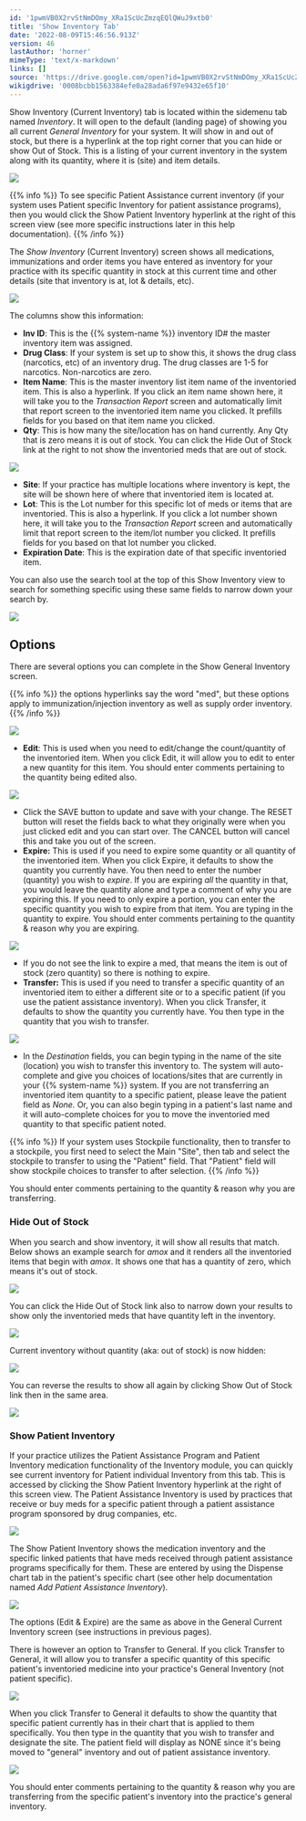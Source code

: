 ```yaml
---
id: '1pwmVB0X2rvStNmDOmy_XRa1ScUcZmzqEQlQWuJ9xtb0'
title: 'Show Inventory Tab'
date: '2022-08-09T15:46:56.913Z'
version: 46
lastAuthor: 'horner'
mimeType: 'text/x-markdown'
links: []
source: 'https://drive.google.com/open?id=1pwmVB0X2rvStNmDOmy_XRa1ScUcZmzqEQlQWuJ9xtb0'
wikigdrive: '0008bcbb1563384efe0a28ada6f97e9432e65f10'
---
```

Show Inventory (Current Inventory) tab is located within the sidemenu tab named *Inventory*. It will open to the default (landing page) of showing you all current *General Inventory* for your system. It will show in and out of stock, but there is a hyperlink at the top right corner that you can hide or show Out of Stock. This is a listing of your current inventory in the system along with its quantity, where it is (site) and item details.

![](../show-inventory-tab.assets/4c8b1e51f8cc8eaecc0234468600196e.png)

{{% info %}}
To see specific Patient Assistance current inventory (if your system uses Patient specific Inventory for patient assistance programs), then you would click the Show Patient Inventory hyperlink at the right of this screen view (see more specific instructions later in this help documentation).
{{% /info %}}

The *Show Inventory* (Current Inventory) screen shows all medications, immunizations and order items you have entered as inventory for your practice with its specific quantity in stock at this current time and other details (site that inventory is at, lot & details, etc).

![](../show-inventory-tab.assets/4fc5fb1a4ce46240c560abad4b4c0051.png)

The columns show this information:

* <strong>Inv ID</strong>: This is the {{% system-name %}} inventory ID# the master inventory item was assigned.
* <strong>Drug Class</strong>: If your system is set up to show this, it shows the drug class (narcotics, etc) of an inventory drug. The drug classes are 1-5 for narcotics. Non-narcotics are zero.
* <strong>Item Name</strong>: This is the master inventory list item name of the inventoried item. This is also a hyperlink. If you click an item name shown here, it will take you to the <em>Transaction Report</em> screen and automatically limit that report screen to the inventoried item name you clicked. It prefills fields for you based on that item name you clicked.
* <strong>Qty</strong>: This is how many the site/location has on hand currently. Any Qty that is zero means it is out of stock. You can click the Hide Out of Stock link at the right to not show the inventoried meds that are out of stock.

![](../show-inventory-tab.assets/884ad7923d0e0ca9cfb1ddc8347a483c.png)

* <strong>Site</strong>: If your practice has multiple locations where inventory is kept, the site will be shown here of where that inventoried item is located at.
* <strong>Lot</strong>: This is the Lot number for this specific lot of meds or items that are inventoried. This is also a hyperlink. If you click a lot number shown here, it will take you to the <em>Transaction Report</em> screen and automatically limit that report screen to the item/lot number you clicked. It prefills fields for you based on that lot number you clicked.
* <strong>Expiration Date</strong>: This is the expiration date of that specific inventoried item.

You can also use the search tool at the top of this Show Inventory view to search for something specific using these same fields to narrow down your search by.

![](../show-inventory-tab.assets/4d726f5c6406c88c4f3dae29d879b502.png)

## Options

There are several options you can complete in the Show General Inventory screen.

{{% info %}}
the options hyperlinks say the word "med", but these options apply to immunization/injection inventory as well as supply order inventory.
{{% /info %}}

![](../show-inventory-tab.assets/8cd9c678e4b9f07bef40da385cfefb78.png)

* <strong>Edit</strong>: This is used when you need to edit/change the count/quantity of the inventoried item. When you click Edit, it will allow you to edit to enter a new quantity for this item. You should enter comments pertaining to the quantity being edited also.

![](../show-inventory-tab.assets/9f09c1cd14dc82669dd93e3334702d4a.png)

* Click the SAVE button to update and save with your change. The RESET button will reset the fields back to what they originally were when you just clicked edit and you can start over. The CANCEL button will cancel this and take you out of the screen.
* <strong>Expire:</strong> This is used if you need to expire some quantity or all quantity of the inventoried item. When you click Expire, it defaults to show the quantity you currently have. You then need to enter the number (quantity) you wish to <em>expire</em>. If you are expiring <em>all</em> the quantity in that, you would leave the quantity alone and type a comment of why you are expiring this. If you need to only expire a portion, you can enter the specific quantity you wish to expire from that item. You are typing in the quantity to expire. You should enter comments pertaining to the quantity & reason why you are expiring.

![](../show-inventory-tab.assets/5f8e60537da136a0be7346a227abc4a8.png)

* If you do not see the link to expire a med, that means the item is out of stock (zero quantity) so there is nothing to expire.
* <strong>Transfer:</strong> This is used if you need to transfer a specific quantity of an inventoried item to either a different site or to a specific patient (if you use the patient assistance inventory). When you click Transfer, it defaults to show the quantity you currently have. You then type in the quantity that you wish to transfer.

![](../show-inventory-tab.assets/f8fbf94437ab0ac77d5333bfa7f84973.png)

* In the <em>Destination</em> fields, you can begin typing in the name of the site (location) you wish to transfer this inventory to. The system will auto-complete and give you choices of locations/sites that are currently in your {{% system-name %}} system. If you are not transferring an inventoried item quantity to a specific patient, please leave the patient field as <em>None.</em> Or, you can also begin typing in a patient's last name and it will auto-complete choices for you to move the inventoried med quantity to that specific patient noted.

{{% info %}}
If your system uses Stockpile functionality, then to transfer to a stockpile, you first need to select the Main "Site", then tab and select the stockpile to transfer to using the "Patient" field. That "Patient" field will show stockpile choices to transfer to after selection.
{{% /info %}}

You should enter comments pertaining to the quantity & reason why you are transferring.

### Hide Out of Stock

When you search and show inventory, it will show all results that match. Below shows an example search for *amox* and it renders all the inventoried items that begin with *amox*. It shows one that has a quantity of zero, which means it's out of stock.

![](../show-inventory-tab.assets/0b6fa673c7612e8c7014aabbf537acbf.png)

You can click the Hide Out of Stock link also to narrow down your results to show only the inventoried meds that have quantity left in the inventory.

![](../show-inventory-tab.assets/758fab6f7bf3a5c400ed697609273ca6.png)

Current inventory without quantity (aka: out of stock) is now hidden:

![](../show-inventory-tab.assets/e4aee0727b4acc8ac20ac0b27d044db4.png)

You can reverse the results to show all again by clicking Show Out of Stock link then in the same area.

![](../show-inventory-tab.assets/63edd90b8a79587ceacf9cadaa649d8e.png)

### Show Patient Inventory

If your practice utilizes the Patient Assistance Program and Patient Inventory medication functionality of the Inventory module, you can quickly see current inventory for Patient individual Inventory from this tab. This is accessed by clicking the Show Patient Inventory hyperlink at the right of this screen view. The Patient Assistance Inventory is used by practices that receive or buy meds for a specific patient through a patient assistance program sponsored by drug companies, etc.

![](../show-inventory-tab.assets/9513a3e9aeb0e770fb6baf210631a669.png)

The Show Patient Inventory shows the medication inventory and the specific linked patients that have meds received through patient assistance programs specifically for them. These are entered by using the Dispense chart tab in the patient's specific chart (see other help documentation named *Add Patient Assistance Inventory*).

![](../show-inventory-tab.assets/4e4dc61c75547bdb3541708e31f0ff52.png)

The options (Edit & Expire) are the same as above in the General Current Inventory screen (see instructions in previous pages).

There is however an option to Transfer to General. If you click Transfer to General, it will allow you to transfer a specific quantity of this specific patient's inventoried medicine into your practice's General Inventory (not patient specific).

![](../show-inventory-tab.assets/8d32d58a0faf5ac2d1ad3f79941b767c.png)

When you click Transfer to General it defaults to show the quantity that specific patient currently has in their chart that is applied to them specifically. You then type in the quantity that you wish to transfer and designate the site. The patient field will display as NONE since it's being moved to "general" inventory and out of patient assistance inventory.

![](../show-inventory-tab.assets/49bc7c3f3abd917195f4b4ea005602bc.png)

You should enter comments pertaining to the quantity & reason why you are transferring from the specific patient's inventory into the practice's general inventory.
